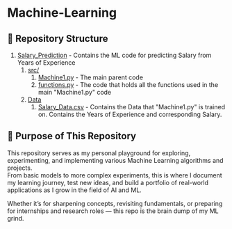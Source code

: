 # Machine-Learning
##  📂 Repository Structure
1. [Salary_Prediction](https://github.com/Chracker24/Machine-Learning/tree/main/Salary_Prediction) - Contains the ML code for predicting Salary from Years of Experience
    1. [src/](https://github.com/Chracker24/Machine-Learning/tree/main/src)
       1. [Machine1.py](https://github.com/Chracker24/Machine-Learning/blob/main/src/Machine1.py) - The main parent code
       2. [functions.py](https://github.com/Chracker24/Machine-Learning/blob/main/src/functions.py) - The code that holds all the functions used in the main "Machine1.py" code
    2. [Data](https://github.com/Chracker24/Machine-Learning/tree/main/Data)
       1. [Salary_Data.csv](https://github.com/Chracker24/Machine-Learning/blob/main/Data/Salary_Data.csv) - Contains the Data that "Machine1.py" is trained on. Contains the Years of Experience and corresponding Salary.
## 🎯 Purpose of This Repository

This repository serves as my personal playground for exploring, experimenting, and implementing various Machine Learning algorithms and projects.  
From basic models to more complex experiments, this is where I document my learning journey, test new ideas, and build a portfolio of real-world applications as I grow in the field of AI and ML.

Whether it’s for sharpening concepts, revisiting fundamentals, or preparing for internships and research roles — this repo is the brain dump of my ML grind.